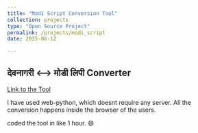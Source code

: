 ```yaml
---
title: "Modi Script Conversion Tool"
collection: projects
type: "Open Source Project"
permalink: /projects/modi_script
date: 2025-06-12

---
```


## देवनागरी ⟷ मोडी लिपी Converter


[Link to the Tool](https://abhi-glitchhg.github.io/modi_lipi) 


I have used web-python, which doesnt require any server. All the conversion happens inside the browser of the users. 


coded the tool in like 1 hour. 😄
